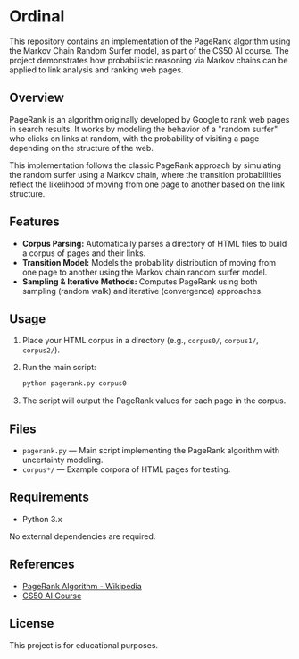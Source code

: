 # Ordinal 

This repository contains an implementation of the PageRank algorithm using the Markov Chain Random Surfer model, as part of the CS50 AI course. The project demonstrates how probabilistic reasoning via Markov chains can be applied to link analysis and ranking web pages.

## Overview

PageRank is an algorithm originally developed by Google to rank web pages in search results. It works by modeling the behavior of a "random surfer" who clicks on links at random, with the probability of visiting a page depending on the structure of the web.

This implementation follows the classic PageRank approach by simulating the random surfer using a Markov chain, where the transition probabilities reflect the likelihood of moving from one page to another based on the link structure.

## Features

- **Corpus Parsing:** Automatically parses a directory of HTML files to build a corpus of pages and their links.
- **Transition Model:** Models the probability distribution of moving from one page to another using the Markov chain random surfer model.
- **Sampling & Iterative Methods:** Computes PageRank using both sampling (random walk) and iterative (convergence) approaches.

## Usage

1. Place your HTML corpus in a directory (e.g., `corpus0/`, `corpus1/`, `corpus2/`).
2. Run the main script:

   ```zsh
   python pagerank.py corpus0
   ```

3. The script will output the PageRank values for each page in the corpus.

## Files

- `pagerank.py` — Main script implementing the PageRank algorithm with uncertainty modeling.
- `corpus*/` — Example corpora of HTML pages for testing.

## Requirements

- Python 3.x

No external dependencies are required.

## References

- [PageRank Algorithm - Wikipedia](https://en.wikipedia.org/wiki/PageRank)
- [CS50 AI Course](https://cs50.harvard.edu/ai/)

## License

This project is for educational purposes.
